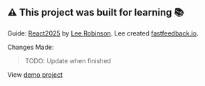 ## ⚠️ This project was built for learning 📚

Guide: [React2025](https://react2025.com) by [Lee Robinson](https://twitter.com/leeerob). Lee created [fastfeedback.io](https://fastfeedback.io).

Changes Made:

> TODO: Update when finished

View [demo project](https://react-feedback-keisto.vercel.app)
